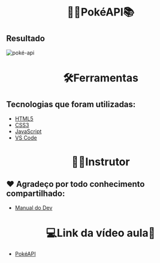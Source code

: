<h1 align=center>👩‍💻PokéAPI📚</h1>


## Resultado
![poké-api](https://user-images.githubusercontent.com/96606916/180101326-e080801f-fb57-463c-af78-eafb9c48a75f.gif)

<h1 align=center>🛠️Ferramentas</h1>

## Tecnologias que foram utilizadas: 
- [HTML5](https://img.shields.io/badge/HTML5-E34F26?style=for-the-badge&logo=html5&logoColor=white)
- [CSS3](https://img.shields.io/badge/CSS3-1572B6?style=for-the-badge&logo=css3&logoColor=white)
- [JavaScript](https://img.shields.io/badge/JavaScript-F7DF1E?style=for-the-badge&logo=javascript&logoColor=black)
- [VS Code](https://img.shields.io/badge/Visual%20Studio%20Code-0078d7.svg?style=for-the-badge&logo=visual-studio-code&logoColor=white)



<h1 align=center>👨‍💻Instrutor</h1>

## ❤️ Agradeço por todo conhecimento compartilhado:
- [Manual do Dev](https://github.com/manualdodev)


<h1 align=center>💻Link da vídeo aula🎯</h1>


- [PokéAPI](https://www.youtube.com/watch?v=SjtdH3dWLa8)